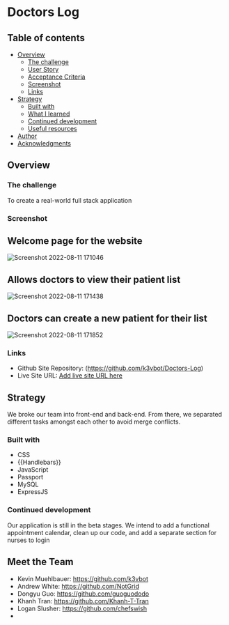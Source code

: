 # Doctors Log

## Table of contents

- [Overview](#overview)
  - [The challenge](#the-challenge)
  - [User Story](#user-story)
  - [Acceptance Criteria](#acceptance-criteria)
  - [Screenshot](#screenshot)
  - [Links](#links)
- [Strategy](#strategy)
  - [Built with](#built-with)
  - [What I learned](#what-i-learned)
  - [Continued development](#continued-development)
  - [Useful resources](#useful-resources)
- [Author](#author)
- [Acknowledgments](#acknowledgments)


## Overview

### The challenge

To create a real-world full stack application

### Screenshot

## Welcome page for the website
![Screenshot 2022-08-11 171046](https://user-images.githubusercontent.com/102490542/184262746-334260b4-14fe-4fdc-b391-45e36e5129be.png)

## Allows doctors to view their patient list
![Screenshot 2022-08-11 171438](https://user-images.githubusercontent.com/102490542/184262904-48f5e026-3b99-4554-9dc1-f69b3cf30a86.png)

## Doctors can create a new patient for their list
![Screenshot 2022-08-11 171852](https://user-images.githubusercontent.com/102490542/184263187-761aa69d-725e-47a7-a449-9fd0ca0c19c1.png)



### Links

- Github Site Repository: (https://github.com/k3vbot/Doctors-Log)
- Live Site URL: [Add live site URL here](https://your-live-site-url.com)

## Strategy

We broke our team into front-end and back-end. From there, we separated different tasks amongst each other to avoid merge conflicts.

### Built with

- CSS
- {{Handlebars}}
- JavaScript
- Passport
- MySQL
- ExpressJS

### Continued development

Our application is still in the beta stages. We intend to add a functional appointment calendar, clean up our code, and add a separate section for nurses to login

## Meet the Team

- Kevin Muehlbauer: https://github.com/k3vbot
- Andrew White: https://github.com/NotGrid
- Dongyu Guo: https://github.com/guoguododo
- Khanh Tran: https://github.com/Khanh-T-Tran
- Logan Slusher: https://github.com/chefswish
-
